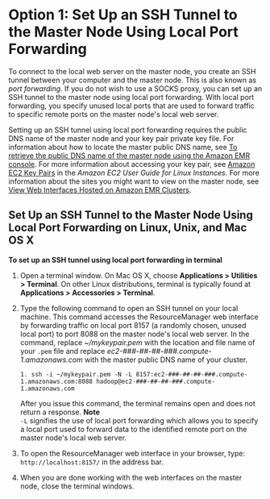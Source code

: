 # Option 1: Set Up an SSH Tunnel to the Master Node Using Local Port Forwarding<a name="emr-ssh-tunnel-local"></a>

To connect to the local web server on the master node, you create an SSH tunnel between your computer and the master node\. This is also known as *port forwarding*\. If you do not wish to use a SOCKS proxy, you can set up an SSH tunnel to the master node using local port forwarding\. With local port forwarding, you specify unused local ports that are used to forward traffic to specific remote ports on the master node's local web server\. 

Setting up an SSH tunnel using local port forwarding requires the public DNS name of the master node and your key pair private key file\. For information about how to locate the master public DNS name, see [To retrieve the public DNS name of the master node using the Amazon EMR console](emr-connect-master-node-ssh.md#public-dns-name-master)\. For more information about accessing your key pair, see [Amazon EC2 Key Pairs](http://docs.aws.amazon.com/AWSEC2/latest/UserGuide/ec2-key-pairs.html) in the *Amazon EC2 User Guide for Linux Instances*\. For more information about the sites you might want to view on the master node, see [View Web Interfaces Hosted on Amazon EMR Clusters](emr-web-interfaces.md)\.

## Set Up an SSH Tunnel to the Master Node Using Local Port Forwarding on Linux, Unix, and Mac OS X<a name="ssh-tunnel-local-linux"></a><a name="tunnel-local-linux"></a>

**To set up an SSH tunnel using local port forwarding in terminal**

1. Open a terminal window\. On Mac OS X, choose **Applications > Utilities > Terminal**\. On other Linux distributions, terminal is typically found at **Applications > Accessories > Terminal**\.

1. Type the following command to open an SSH tunnel on your local machine\. This command accesses the ResourceManager web interface by forwarding traffic on local port 8157 \(a randomly chosen, unused local port\) to port 8088 on the master node's local web server\. In the command, replace *\~/mykeypair\.pem* with the location and file name of your `.pem` file and replace *ec2\-\#\#\#\-\#\#\-\#\#\-\#\#\#\.compute\-1\.amazonaws\.com* with the master public DNS name of your cluster\. 

   ```
   1. ssh -i ~/mykeypair.pem -N -L 8157:ec2-###-##-##-###.compute-1.amazonaws.com:8088 hadoop@ec2-###-##-##-###.compute-1.amazonaws.com
   ```

   After you issue this command, the terminal remains open and does not return a response\. 
**Note**  
`-L` signifies the use of local port forwarding which allows you to specify a local port used to forward data to the identified remote port on the master node's local web server\.

1. To open the ResourceManager web interface in your browser, type: `http://localhost:8157/` in the address bar\. 

1. When you are done working with the web interfaces on the master node, close the terminal windows\.